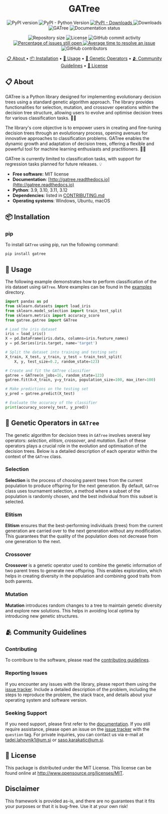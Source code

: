 <h1 align="center">
    GATree
</h1>

<p align="center">
    <img alt="PyPI version" src="https://img.shields.io/pypi/v/gatree.svg" />
    <img alt="PyPI - Python Version" src="https://img.shields.io/pypi/pyversions/gatree.svg">
    <a href="https://pepy.tech/project/gatree">
        <img alt="PyPI - Downloads" src="https://img.shields.io/pypi/dm/niaaml.svg">
    </a>
    <img alt="Downloads" src="https://pepy.tech/badge/gatree">
    <img alt="GATree" src="https://github.com/lahovniktadej/gatree/actions/workflows/test.yml/badge.svg" />
    <img alt="Documentation status" src="https://readthedocs.org/projects/gatree/badge/?version=latest" />
</p>

<p align="center">
    <img alt="Repository size" src="https://img.shields.io/github/repo-size/lahovniktadej/gatree" />
    <img alt="License" src="https://img.shields.io/github/license/lahovniktadej/gatree.svg" />
    <img alt="GitHub commit activity" src="https://img.shields.io/github/commit-activity/w/lahovniktadej/gatree.svg">
    <a href="http://isitmaintained.com/project/lahovniktadej/gatree">
        <img alt="Percentage of issues still open" src="http://isitmaintained.com/badge/open/lahovniktadej/gatree.svg">
    </a>
    <a href="http://isitmaintained.com/project/lahovniktadej/gatree">
        <img alt="Average time to resolve an issue" src="http://isitmaintained.com/badge/resolution/lahovniktadej/gatree.svg">
    </a>
    <img alt="GitHub contributors" src="https://img.shields.io/github/contributors/lahovniktadej/gatree.svg"/>
</p>

<p align="center">
    <a href="#-about">📋 About </a>  •
    <a href="#-installation">📦 Installation</a> •
    <a href="#-usage">🚀 Usage</a> •
    <a href="#-genetic-operators-in-gatree">🧬 Genetic Operators</a> •
    <a href="#-community-guidelines">🫂 Community Guidelines</a> •
    <a href="#-license">📜 License</a>
</p>

## 📋 About
GATree is a Python library designed for implementing evolutionary decision trees using a standard genetic algorithm approach. The library provides functionalities for selection, mutation, and crossover operations within the decision tree structure, allowing users to evolve and optimise decision trees for various classification tasks. 🌲🧬

The library's core objective is to empower users in creating and fine-tuning decision trees through an evolutionary process, opening avenues for innovative approaches to classification problems. GATree enables the dynamic growth and adaptation of decision trees, offering a flexible and powerful tool for machine learning enthusiasts and practitioners. 🚀🌿

GATree is currently limited to classification tasks, with support for regression tasks planned for future releases. 💡

* **Free software:** MIT license
* **Documentation**: [http://gatree.readthedocs.io](http://gatree.readthedocs.io)
* **Python**: 3.9, 3.10, 3.11, 3.12
* **Dependencies**: listed in [CONTRIBUTING.md](./CONTRIBUTING.md#dependencies)
* **Operating systems**: Windows, Ubuntu, macOS

## 📦 Installation
### pip
To install `GATree` using pip, run the following command:
```bash
pip install gatree
```

## 🚀 Usage
The following example demonstrates how to perform classification of the iris dataset using `GATree`. More examples can be found in the [examples](./examples) directory.

```python
import pandas as pd
from sklearn.datasets import load_iris
from sklearn.model_selection import train_test_split
from sklearn.metrics import accuracy_score
from gatree.gatree import GATree

# Load the iris dataset
iris = load_iris()
X = pd.DataFrame(iris.data, columns=iris.feature_names)
y = pd.Series(iris.target, name='target')

# Split the dataset into training and testing sets
X_train, X_test, y_train, y_test = train_test_split(
    X, y, test_size=0.2, random_state=123)

# Create and fit the GATree classifier
gatree = GATree(n_jobs=16, random_state=123)
gatree.fit(X=X_train, y=y_train, population_size=100, max_iter=100)

# Make predictions on the testing set
y_pred = gatree.predict(X_test)

# Evaluate the accuracy of the classifier
print(accuracy_score(y_test, y_pred))
```

## 🧬 Genetic Operators in `GATree`
The genetic algorithm for decision trees in `GATree` involves several key operators: _selection_, _elitism_, _crossover_, and _mutation_. Each of these operators plays a crucial role in the evolution and optimisation of the decision trees. Below is a detailed description of each operator within the context of the `GATree` class.

### Selection
**Selection** is the process of choosing parent trees from the current population to produce offspring for the next generation. By default, `GATree` class uses tournament selection, a method where a subset of the population is randomly chosen, and the best individual from this subset is selected.

### Elitism
**Elitism** ensures that the best-performing individuals (trees) from the current generation are carried over to the next generation without any modification. This guarantees that the quality of the population does not decrease from one generation to the next.

### Crossover

**Crossover** is a genetic operator used to combine the genetic information of two parent trees to generate new offspring. This enables exploration, which helps in creating diversity in the population and combining good traits from both parents.

### Mutation
**Mutation** introduces random changes to a tree to maintain genetic diversity and explore new solutions. This helps in avoiding local optima by introducing new genetic structures.

## 🫂 Community Guidelines
### Contributing
To contribure to the software, please read the [contributing guidelines](./CONTRIBUTING.md).

### Reporting Issues
If you encounter any issues with the library, please report them using the [issue tracker](https://github.com/lahovniktadej/gatree/issues). Include a detailed description of the problem, including the steps to reproduce the problem, the stack trace, and details about your operating system and software version.

### Seeking Support
If you need support, please first refer to the [documentation](http://gatree.readthedocs.io). If you still require assistance, please open an issue on the [issue tracker](https://github.com/lahovniktadej/gatree/issues) with the `question` tag. For private inquiries, you can contact us via e-mail at [tadej.lahovnik1@um.si](mailto:tadej.lahovnik1@um.si) or [saso.karakatic@um.si](mailto:saso.karakatic@um.si).

## 📜 License
This package is distributed under the MIT License. This license can be found online at <http://www.opensource.org/licenses/MIT>.

## Disclaimer
This framework is provided as-is, and there are no guarantees that it fits your purposes or that it is bug-free. Use it at your own risk!
